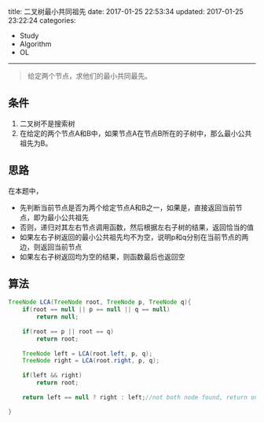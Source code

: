 title: 二叉树最小共同祖先
date: 2017-01-25 22:53:34
updated: 2017-01-25 23:22:24
categories:
- Study
- Algorithm
- OL
---
> 给定两个节点，求他们的最小共同最先。

## 条件

1. 二叉树不是搜索树
2. 在给定的两个节点A和B中，如果节点A在节点B所在的子树中，那么最小公共祖先为B。 

## 思路

在本题中，

- 先判断当前节点是否为两个给定节点A和B之一，如果是，直接返回当前节点，即为最小公共祖先
- 否则，递归对其左右节点调用函数，然后根据左右子树的结果，返回恰当的值
- 如果左右子树返回的最小公共祖先均不为空，说明p和q分别在当前节点的两边，则返回当前节点
- 如果左右子树返回均为空的结果，则函数最后也返回空

## 算法

```java
TreeNode LCA(TreeNode root, TreeNode p, TreeNode q){
    if(root == null || p == null || q == null)
        return null;
        
    if(root == p || root == q)
        return root;
    
    TreeNode left = LCA(root.left, p, q);
    TreeNode right = LCA(root.right, p, q);
    
    if(left && right)
        return root;
    
    return left == null ? right : left;//not both node found, return one of them

}
```